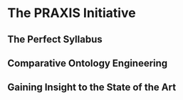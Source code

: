 # The PRAXIS Initiative

## The Perfect Syllabus

## Comparative Ontology Engineering

## Gaining Insight to the State of the Art
